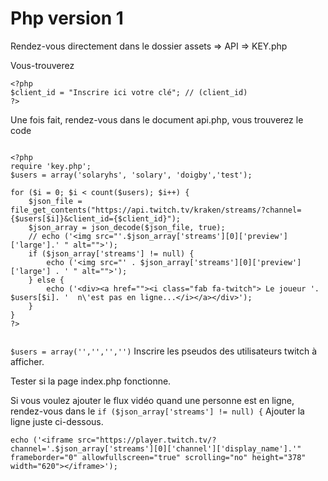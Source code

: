 # Php version 1

Rendez-vous directement dans le dossier assets => API => KEY.php 

Vous-trouverez  

```
<?php
$client_id = "Inscrire ici votre clé"; // (client_id)
?>

```

Une fois fait, rendez-vous dans le document api.php, vous trouverez le code  

```

<?php
require 'key.php';
$users = array('solaryhs', 'solary', 'doigby','test');

for ($i = 0; $i < count($users); $i++) {
    $json_file = file_get_contents("https://api.twitch.tv/kraken/streams/?channel={$users[$i]}&client_id={$client_id}");
    $json_array = json_decode($json_file, true);
    // echo ('<img src="'.$json_array['streams'][0]['preview']['large'].' " alt="">');
    if ($json_array['streams'] != null) {
        echo ('<img src="' . $json_array['streams'][0]['preview']['large'] . ' " alt="">');
    } else {
        echo ('<div><a href=""><i class="fab fa-twitch"> Le joueur '. $users[$i]. '  n\'est pas en ligne...</i></a></div>');
    }
}
?>


```

``` $users = array('','','','') ``` Inscrire les pseudos des utilisateurs twitch à afficher.  

Tester si la page index.php fonctionne. 

Si vous voulez ajouter le flux vidéo quand une personne est en ligne, rendez-vous dans le ```if ($json_array['streams'] != null) {``` Ajouter la ligne juste ci-dessous.   

```
echo ('<iframe src="https://player.twitch.tv/?channel='.$json_array['streams'][0]['channel']['display_name'].'" frameborder="0" allowfullscreen="true" scrolling="no" height="378" width="620"></iframe>');
```